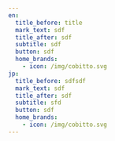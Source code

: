 ```yaml
---
en:
  title_before: title
  mark_text: sdf
  title_after: sdf
  subtitle: sdf
  button: sdf
  home_brands:
    - icon: /img/cobitto.svg
jp:
  title_before: sdfsdf
  mark_text: sdf
  title_after: sdf
  subtitle: sfd
  button: sdf
  home_brands:
    - icon: /img/cobitto.svg
---
```

